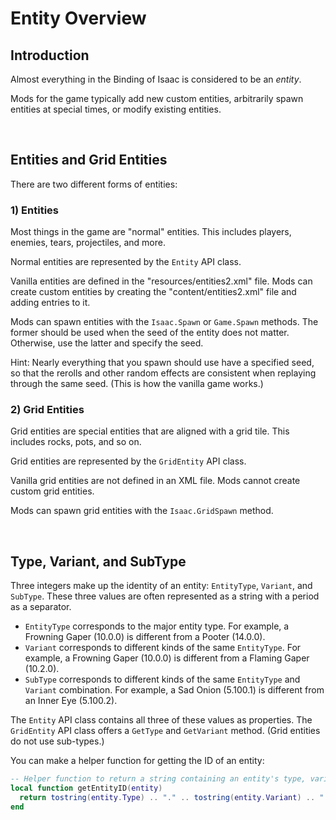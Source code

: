 # Entity Overview

## Introduction

Almost everything in the Binding of Isaac is considered to be an *entity*.

Mods for the game typically add new custom entities, arbitrarily spawn entities at special times, or modify existing entities.

<br>

## Entities and Grid Entities

There are two different forms of entities:

### 1) Entities

Most things in the game are "normal" entities. This includes players, enemies, tears, projectiles, and more.

Normal entities are represented by the `Entity` API class.

Vanilla entities are defined in the "resources/entities2.xml" file. Mods can create custom entities by creating the "content/entities2.xml" file and adding entries to it.

Mods can spawn entities with the `Isaac.Spawn` or `Game.Spawn` methods. The former should be used when the seed of the entity does not matter. Otherwise, use the latter and specify the seed.

Hint: Nearly everything that you spawn should use have a specified seed, so that the rerolls and other random effects are consistent when replaying through the same seed. (This is how the vanilla game works.)

### 2) Grid Entities

Grid entities are special entities that are aligned with a grid tile. This includes rocks, pots, and so on.

Grid entities are represented by the `GridEntity` API class.

Vanilla grid entities are not defined in an XML file. Mods cannot create custom grid entities.

Mods can spawn grid entities with the `Isaac.GridSpawn` method.

<br>

## Type, Variant, and SubType

Three integers make up the identity of an entity: `EntityType`, `Variant`, and `SubType`. These three values are often represented as a string with a period as a separator.

- `EntityType` corresponds to the major entity type. For example, a Frowning Gaper (10.0.0) is different from a Pooter (14.0.0).
- `Variant` corresponds to different kinds of the same `EntityType`. For example, a Frowning Gaper (10.0.0) is different from a Flaming Gaper (10.2.0).
- `SubType` corresponds to different kinds of the same `EntityType` and `Variant` combination. For example, a Sad Onion (5.100.1) is different from an Inner Eye (5.100.2).

The `Entity` API class contains all three of these values as properties. The `GridEntity` API class offers a `GetType` and `GetVariant` method. (Grid entities do not use sub-types.)

You can make a helper function for getting the ID of an entity:

```lua
-- Helper function to return a string containing an entity's type, variant, and sub-type.
local function getEntityID(entity)
  return tostring(entity.Type) .. "." .. tostring(entity.Variant) .. "." .. tostring(entity.SubType)
end
```

<br>
